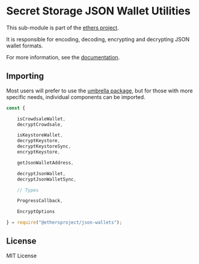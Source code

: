 # Secret Storage JSON Wallet Utilities

This sub-module is part of the [ethers project](https://github.com/ethers-io/ethers.js).

It is responsible for encoding, decoding, encrypting and decrypting JSON wallet formats.

For more information, see the [documentation](https://docs.ethers.io/v5/api/utils/).

## Importing

Most users will prefer to use the [umbrella package](https://www.npmjs.com/package/ethers), but for those with more specific needs, individual components can be imported.

```javascript
const {

    isCrowdsaleWallet,
    decryptCrowdsale,

    isKeystoreWallet,
    decryptKeystore,
    decryptKeystoreSync,
    encryptKeystore,

    getJsonWalletAddress,

    decryptJsonWallet,
    decryptJsonWalletSync,

    // Types

    ProgressCallback,

    EncryptOptions

} = require("@ethersproject/json-wallets");
```

## License

MIT License

